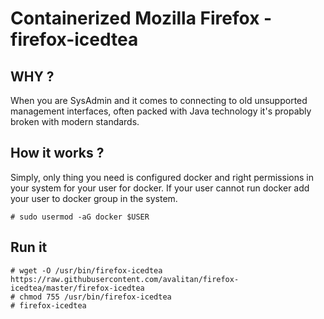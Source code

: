 # Containerized Mozilla Firefox - firefox-icedtea

## WHY ?
When you are SysAdmin and it comes to connecting to old unsupported management interfaces, often packed with Java technology it's propably broken with modern standards.

## How it works ?
Simply, only thing you need is configured docker and right permissions in your system for your user for docker.
If your user cannot run docker add your user to docker group in the system.

`# sudo usermod -aG docker $USER`

## Run it

```
# wget -O /usr/bin/firefox-icedtea https://raw.githubusercontent.com/avalitan/firefox-icedtea/master/firefox-icedtea
# chmod 755 /usr/bin/firefox-icedtea
# firefox-icedtea
```
